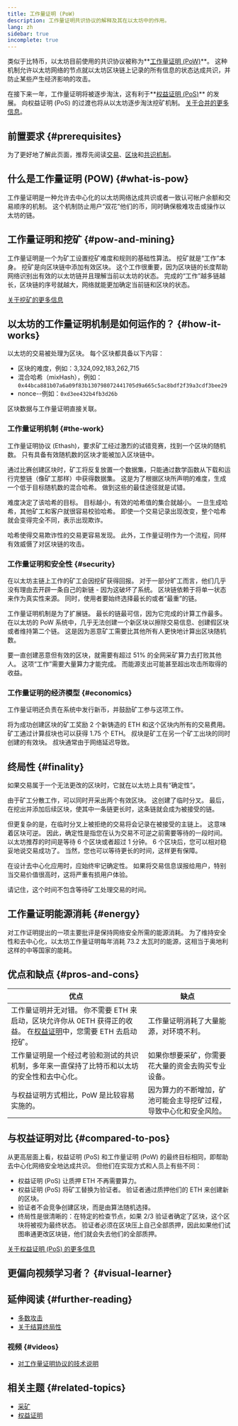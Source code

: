 ```yaml
---
title: 工作量证明 (PoW)
description: 工作量证明共识协议的解释及其在以太坊中的作用。
lang: zh
sidebar: true
incomplete: true
---
```


类似于比特币，以太坊目前使用的共识协议被称为**[工作量证明 (PoW)](https://wikipedia.org/wiki/Proof_of_work)**。 这种机制允许以太坊网络的节点就以太坊区块链上记录的所有信息的状态达成共识，并防止某些产生经济影响的攻击。

在接下来一年，工作量证明将被逐步淘汰，这有利于**[权益证明 (PoS)](/developers/docs/consensus-mechanisms/pos)** 的发展。 向权益证明 (PoS) 的过渡也将从以太坊逐步淘汰挖矿机制。 [关于合并的更多信息](/upgrades/merge/)。

## 前置要求 {#prerequisites}

为了更好地了解此页面，推荐先阅读[交易](/developers/docs/transactions/)、[区块](/developers/docs/blocks/)和[共识机制](/developers/docs/consensus-mechanisms/)。

## 什么是工作量证明 (POW) {#what-is-pow}

工作量证明是一种允许去中心化的以太坊网络达成共识或者一致认可帐户余额和交易顺序的机制。 这个机制防止用户“双花”他们的币，同时确保极难攻击或操作以太坊的链。

## 工作量证明和挖矿 {#pow-and-mining}

工作量证明是一个为矿工设置挖矿难度和规则的基础性算法。 挖矿就是“工作”本身。 挖矿是向区块链中添加有效区块。 这个工作很重要，因为区块链的长度帮助网络识别出有效的以太坊链并且理解当前以太坊的状态。 完成的“工作”越多链越长，区块链的序号就越大，网络就能更加确定当前链和区块的状态。

[关于挖矿的更多信息](/developers/docs/consensus-mechanisms/pow/mining/)

## 以太坊的工作量证明机制是如何运作的？ {#how-it-works}

以太坊的交易被处理为区块。 每个区块都具备以下内容：

- 区块的难度，例如：3,324,092,183,262,715
- 混合哈希（mixHash），例如：`0x44bca881b07a6a09f83b130798072441705d9a665c5ac8bdf2f39a3cdf3bee29`
- nonce--例如：`0xd3ee432b4fb3d26b`

区块数据与工作量证明直接关联。

### 工作量证明机制 {#the-work}

工作量证明协议 (Ethash)，要求矿工经过激烈的试错竞赛，找到一个区块的随机数。 只有具备有效随机数的区块才能被加入区块链中。

通过比赛创建区块时，矿工将反复放置一个数据集，只能通过数学函数从下载和运行完整链（像矿工那样）中获得数据集。 这是为了根据区块所声明的难度，生成一个低于目标随机数的混合哈希。 做到这些的最佳途径就是试错。

难度决定了该哈希的目标。 目标越小，有效的哈希值的集合就越小。 一旦生成哈希，其他矿工和客户就很容易校验哈希。 即使一个交易记录出现改变，整个哈希就会变得完全不同，表示出现欺诈。

哈希使得交易欺诈性的交易更容易发现。 此外，工作量证明作为一个流程，同样有效威慑了对区块链的攻击。

### 工作量证明和安全性 {#security}

在以太坊主链上工作的矿工会因挖矿获得回报。 对于一部分旷工而言，他们几乎没有理由去开辟一条自己的新链 - 因为这破坏了系统。 区块链依赖于将单一状态来作为真实性来源。 同时，使用者要始终选择最长的或者“最重”的链。

工作量证明机制是为了扩展链。 最长的链最可信，因为它完成的计算工作最多。 在以太坊的 PoW 系统中，几乎无法创建一个新区块以擦除交易信息、创建假区块或者维持第二个链。 这是因为恶意矿工需要比其他所有人更快地计算出区块随机数。

要一直创建恶意但有效的区块，就需要有超过 51% 的全网采矿算力去打败其他人。 这项“工作”需要大量算力才能完成。 而能源支出可能甚至超出攻击所取得的收益。

### 工作量证明的经济模型 {#economics}

工作量证明还负责在系统中发行新币，并鼓励矿工参与这项工作。

将为成功创建区块的矿工奖励 2 个新铸造的 ETH 和这个区块内所有的交易费用。 矿工通过计算叔块也可以获得 1.75 个 ETH。 叔块是矿工在另一个矿工出块的同时创建的有效块。 叔块通常由于网络延迟导致。

## 终局性 {#finality}

如果交易属于一个无法更改的区块时，它就在以太坊上具有“确定性”。

由于矿工分散工作，可以同时开采出两个有效区块。 这创建了临时分叉。 最后，在挖出并添加后续区块，使其中一条链更长时，这条链就会成为被接受的链。

但更复杂的是，在临时分叉上被拒绝的交易将会记录在被接受的主链上。 这意味着区块可逆。 因此，确定性是指您在认为交易不可逆之前需要等待的一段时间。 以太坊推荐的时间是等待 6 个区块或者超过 1 分钟。 6 个区块后，您可以相对稳妥地说交易成功了。 当然，您也可以等待更长的时间，这样更有保障。

在设计去中心化应用时，应始终牢记确定性。 如果将交易信息误报给用户，特别当交易价值很高时，这将严重有损用户体验。

请记住，这个时间不包含等待矿工处理交易的时间。

## 工作量证明能源消耗 {#energy}

对工作证明提出的一项主要批评是保持网络安全所需的能源消耗。 为了维持安全性和去中心化，以太坊工作量证明每年消耗 73.2 太瓦时的能源，这相当于奥地利这样的中等国家的能耗。

## 优点和缺点 {#pros-and-cons}

| 优点                                                                                                                                                           | 缺点                                                               |
| -------------------------------------------------------------------------------------------------------------------------------------------------------------- | ------------------------------------------------------------------ |
| 工作量证明并无对错。 你不需要 ETH 来启动，区块允许你从 0ETH 获得正的收益。 在[权益证明](/developers/docs/consensus-mechanisms/pos/)中，您需要 ETH 去启动挖矿。 | 工作量证明消耗了大量能源，对环境不利。                             |
| 工作量证明是一个经过考验和测试的共识机制，多年来一直保持了比特币和以太坊的安全性和去中心化。                                                                   | 如果你想要采矿，你需要花大量的资金去购买专业设备。                 |
| 与权益证明方式相比，PoW 是比较容易实施的。                                                                                                                     | 因为算力的不断增加，矿池可能会主导挖矿过程，导致中心化和安全风险。 |

## 与权益证明对比 {#compared-to-pos}

从更高层面上看，权益证明 (PoS) 和工作量证明 (PoW) 的最终目标相同，即帮助去中心化网络安全地达成共识。 但他们在实现方式和人员上有些不同：

- 权益证明 (PoS) 让质押 ETH 不再需要算力。
- 权益证明 (PoS) 将矿工替换为验证者。 验证者通过质押他们的 ETH 来创建新的区块。
- 验证者不会竞争创建区块，而是由算法随机选择。
- 终局性是很清晰的：在特定的检查节点，如果 2/3 验证者确定了区块，这个区块将被视为最终状态。 验证者必须在区块压上自己全部质押，因此如果他们试图串通更改区块链，他们就会失去他们的全部质押。

[关于权益证明 (PoS) 的更多信息](/developers/docs/consensus-mechanisms/pos/)

## 更偏向视频学习者？ {#visual-learner}

<YouTube id="3EUAcxhuoU4" />

## 延伸阅读 {#further-reading}

- [多数攻击](https://en.bitcoin.it/wiki/Majority_attack)
- [关于结算终局性](https://blog.ethereum.org/2016/05/09/on-settlement-finality/)

### 视频 {#videos}

- [对工作量证明协议的技术说明](https://youtu.be/9V1bipPkCTU)

## 相关主题 {#related-topics}

- [采矿](/developers/docs/consensus-mechanisms/pow/mining/)
- [权益证明](/developers/docs/consensus-mechanisms/pos/)

